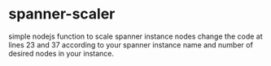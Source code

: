 # spanner-scaler

simple nodejs function to scale spanner instance nodes
change the code at lines 23 and 37 according to your spanner instance name and number of desired nodes in your instance.

